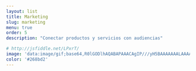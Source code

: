 ```yaml
---
layout: list
title: Marketing
slug: marketing
menu: true
order: 5
description: "Conectar productos y servicios con audiencias"

# http://jsfiddle.net/LPxrT/
image: 'data:image/gif;base64,R0lGODlhAQABAPAAACAgIP///yH5BAAAAAAALAAAAAABAAEAAAICRAEAOw=='
color: '#268bd2'
---
```

